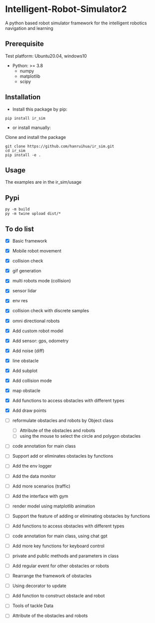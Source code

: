 # Intelligent-Robot-Simulator2

A python based robot simulator framework for the intelligent robotics navigation and learning

## Prerequisite

Test platform: Ubuntu20.04, windows10

- Python: >= 3.8
    - numpy  
    - matplotlib 
    - scipy

## Installation

- Install this package by pip:

```
pip install ir_sim
```

- or install manually: 

Clone and install the package

```
git clone https://github.com/hanruihua/ir_sim.git    
cd ir_sim   
pip install -e .  
```

## Usage

The examples are in the ir_sim/usage

## Pypi

```
py -m build
py -m twine upload dist/*
```

## To do list

- [x] Basic framework
- [x] Mobile robot movement
- [x] collision check
- [x] gif generation
- [x] multi robots mode (collision)  
- [x] sensor lidar
- [x] env res
- [x] collision check with discrete samples
- [x] omni directional robots
- [x] Add custom robot model
- [x] Add sensor: gps, odometry
- [x] Add noise (diff)
- [x] line obstacle
- [x] Add subplot 
- [x] Add collision mode
- [x] map obstacle
- [x] Add functions to access obstacles with different types
- [x] Add draw points
- [ ] reformulate obstacles and robots by Object class 
  - [ ] Attribute of the obstacles and robots
  - [ ] using the mouse to select the circle and polygon obstacles
- [ ] code annotation for main class
- [ ] Support add or eliminates obstacles by functions
- [ ] Add the env logger 
- [ ] Add the data monitor
- [ ] Add more scenarios (traffic)
- [ ] Add the interface with gym
- [ ] render model using matplotlib animation
- [ ] Support the feature of adding or eliminating obstacles by functions
- [ ] Add functions to access obstacles with different types
- [ ] code annotation for main class, using chat gpt
- [ ] Add more key functions for keyboard control
- [ ] private and public methods and parameters in class
- [ ] Add regular event for other obstacles or robots
- [ ] Rearrange the framework of obstacles 
- [ ] Using decorator to update
- [ ] Add function to construct obstacle and robot
- [ ] Tools of tackle Data 
- [ ] Attribute of the obstacles and robots

